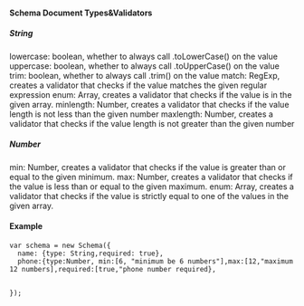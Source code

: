 #### Schema Document Types&Validators

##### String
lowercase: boolean, whether to always call .toLowerCase() on the value
uppercase: boolean, whether to always call .toUpperCase() on the value
trim: boolean, whether to always call .trim() on the value
match: RegExp, creates a validator that checks if the value matches the given regular expression
enum: Array, creates a validator that checks if the value is in the given array.
minlength: Number, creates a validator that checks if the value length is not less than the given number
maxlength: Number, creates a validator that checks if the value length is not greater than the given number
##### Number
min: Number, creates a validator that checks if the value is greater than or equal to the given minimum.
max: Number, creates a validator that checks if the value is less than or equal to the given maximum.
enum: Array, creates a validator that checks if the value is strictly equal to one of the values in the given array.

#### Example
```
var schema = new Schema({
  name: {type: String,required: true},
  phone:{type:Number, min:[6, "minimum be 6 numbers"],max:[12,"maximum 12 numbers],required:[true,"phone number required},
  
  
});
